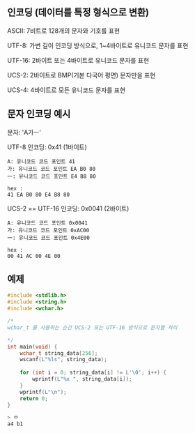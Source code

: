 ## 인코딩 (데이터를 특정 형식으로 변환)

ASCII: 7비트로 128개의 문자와 기호를 표현

UTF-8: 가변 길이 인코딩 방식으로, 1~4바이트로 유니코드 문자를 표현

UTF-16: 2바이트 또는 4바이트로 유니코드 문자를 표현

UCS-2: 2바이트로 BMP(기본 다국어 평면) 문자만을 표현

UCS-4: 4바이트로 모든 유니코드 문자를 표현


## 문자 인코딩 예시
문자: 'A가ㅡ'

UTF-8 인코딩: 0x41 (1바이트)
```hex
A: 유니코드 코드 포인트 41
가: 유니코드 코드 포인트 EA B0 80
一: 유니코드 코드 포인트 E4 B8 80

hex :
41 EA B0 80 E4 B8 80
```

UCS-2 == UTF-16 인코딩: 0x0041 (2바이트)
```hex
A: 유니코드 코드 포인트 0x0041
가: 유니코드 코드 포인트 0xAC00
一: 유니코드 코드 포인트 0x4E00

hex :
00 41 AC 00 4E 00
```


## 예제
```c
#include <stdlib.h>
#include <string.h>
#include <wchar.h>

/*
wchar_t 를 사용하는 순간 UCS-2 또는 UTF-16 방식으로 문자열 처리

*/
int main(void) {
    wchar_t string_data[256];
    wscanf(L"%ls", string_data);
        
    for (int i = 0; string_data[i] != L'\0'; i++) {
        wprintf(L"%x ", string_data[i]);
    }
    wprintf(L"\n");
    return 0;
}

> ㅁ
a4 b1
```